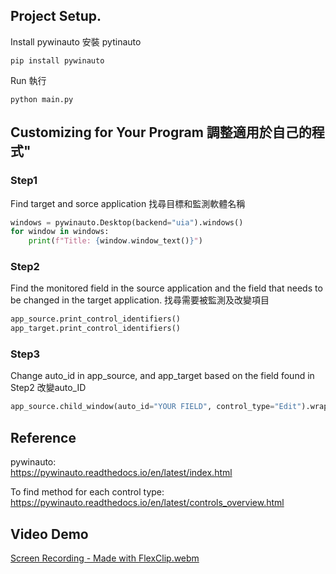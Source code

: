 ## Project Setup.
Install pywinauto 安裝 pytinauto 
```
pip install pywinauto
```
Run 執行
```
python main.py
```
## Customizing for Your Program 調整適用於自己的程式"

### Step1
Find target and sorce application 找尋目標和監測軟體名稱
```python
windows = pywinauto.Desktop(backend="uia").windows()
for window in windows:
    print(f"Title: {window.window_text()}")
```
### Step2 
Find the monitored field in the source application and the field that needs to be changed in the target application. 找尋需要被監測及改變項目
```python 
app_source.print_control_identifiers()
app_target.print_control_identifiers()
```
### Step3
Change auto_id in app_source, and app_target based on the field found in Step2 改變auto_ID

```python 
app_source.child_window(auto_id="YOUR FIELD", control_type="Edit").wrapper_object().texts()
```
## Reference

pywinauto:  
https://pywinauto.readthedocs.io/en/latest/index.html


To find method for each control type:
https://pywinauto.readthedocs.io/en/latest/controls_overview.html

## Video Demo
[Screen Recording - Made with FlexClip.webm](https://github.com/kevin211005/bridgeFromAtoB/assets/86145579/7bc75fc1-ff27-4ae0-b7f1-c8f613e29a6c)
